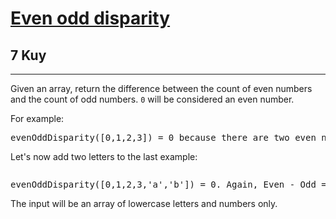 <h1><a href="https://www.codewars.com/kata/59c62f1bdcc40560a2000060">Even odd disparity</a></h1>
<h2>7 Kuy</h2>
<hr>
<p>Given an array, return the difference between the count of even numbers and the count of odd numbers. 
<code>0</code> will be considered an even number.</p>
<p>For example:</p>
<pre>evenOddDisparity([0,1,2,3]) = 0 because there are two even numbers and two odd numbers. Even - Odd = 2 - 2 = 0</pre>
<p>Let's now add two letters to the last example:</p>
<pre></pre>
<pre>evenOddDisparity([0,1,2,3,'a','b']) = 0. Again, Even - Odd = 2 - 2 = 0. Ignore letters. </pre>
<p>The input will be an array of lowercase letters and numbers only.</p>